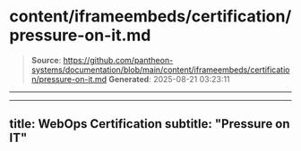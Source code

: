 # content/iframeembeds/certification/pressure-on-it.md

> **Source**: https://github.com/pantheon-systems/documentation/blob/main/content/iframeembeds/certification/pressure-on-it.md
> **Generated**: 2025-08-21 03:23:11

---

---
title: WebOps Certification
subtitle: "Pressure on IT"
---

<Partial file="certification-guide/pressure-on-it.md" />
